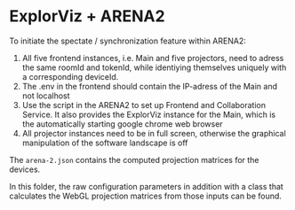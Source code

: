 # ExplorViz + ARENA2

To initiate the spectate / synchronization feature within ARENA2:

1) All five frontend instances, i.e. Main and five projectors, need to adress the same roomId and tokenId, while identiying themselves uniquely with a corresponding deviceId.
2) The .env in the frontend should contain the IP-adress of the Main and not localhost
3) Use the script in the ARENA2 to set up Frontend and Collaboration Service. It also provides the ExplorViz instance for the Main, which is the automatically starting google chrome web browser
4) All projector instances need to be in full screen, otherwise the graphical manipulation of the software landscape is off


The `arena-2.json` contains the computed projection matrices for the devices.

In this folder, the raw configuration parameters in addition with a class that calculates the WebGL projection matrices from those inputs can be found.